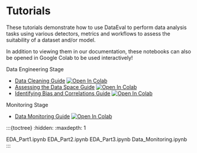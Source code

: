 # Tutorials


These tutorials demonstrate how to use DataEval to perform data analysis tasks using
various detectors, metrics and workflows to assess the suitability of a dataset and/or model.

In addition to viewing them in our documentation, these notebooks can also be opened in Google Colab to be used interactively!

Data Engineering Stage
- [Data Cleaning Guide](EDA_Part1) [![Open In Colab][colab-badge]][eda-colab]
- [Assessing the Data Space Guide](EDA_Part2) [![Open In Colab][colab-badge]][dataspace-colab]
- [Identifying Bias and Correlations Guide](EDA_Part3) [![Open In Colab][colab-badge]][bias-colab]

Monitoring Stage
- [Data Monitoring Guide](Data_Monitoring.ipynb) [![Open In Colab][colab-badge]][monitoring-colab]

:::{toctree}
:hidden:
:maxdepth: 1

EDA_Part1.ipynb
EDA_Part2.ipynb
EDA_Part3.ipynb
Data_Monitoring.ipynb
:::

[colab-badge]: https://colab.research.google.com/assets/colab-badge.svg
[eda-colab]: https://colab.research.google.com/github/aria-ml/dataeval/blob/v0.70.0/docs/tutorials/EDA_Part1.ipynb
[dataspace-colab]: https://colab.research.google.com/github/aria-ml/dataeval/blob/v0.70.0/docs/tutorials/EDA_Part2.ipynb
[bias-colab]: https://colab.research.google.com/github/aria-ml/dataeval/blob/v0.70.0/docs/tutorials/EDA_Part3.ipynb
[monitoring-colab]: https://colab.research.google.com/github/aria-ml/dataeval/blob/v0.70.0/docs/tutorials/Data_Monitoring.ipynb

